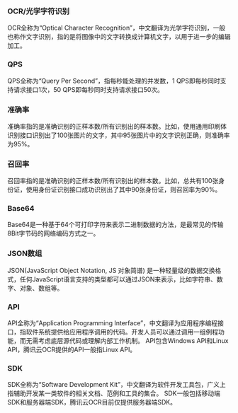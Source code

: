 ### OCR/光学字符识别
OCR全称为“Optical Character Recognition”，中文翻译为光学字符识别，一般也称作文字识别，指的是将图像中的文字转换成计算机文字，以用于进一步的编辑加工。

### QPS
QPS全称为“Query Per Second”，指每秒能处理的并发数，1 QPS即每秒同时支持请求接口1次，50 QPS即每秒同时支持请求接口50次。

### 准确率
准确率指的是准确识别的正样本数/所有识别出的样本数。比如，使用通用印刷体识别接口识别出了100张图片的文字，其中95张图片中的文字识别正确，则准确率为95%。

### 召回率
召回率指的是准确识别的正样本数/所有识别出的样本数。比如，总共有100张身份证，使用身份证识别接口成功识别出了其中90张身份证，则召回率为90%。

### Base64
Base64是一种基于64个可打印字符来表示二进制数据的方法，是最常见的传输8Bit字节码的网络编码方式之一。

### JSON数组
JSON(JavaScript Object Notation, JS 对象简谱) 是一种轻量级的数据交换格式，任何JavaScript语言支持的类型都可以通过JSON来表示，比如字符串、数字、对象、数组等。

### API
API全称为“Application Programming Interface”，中文翻译为应用程序编程接口，指软件系统提供给应用程序调用的代码。开发人员可以通过调用一组例程功能，而无需考虑底层源代码或理解内部工作机制。
API包含Windows API和Linux API，腾讯云OCR提供的API一般指Linux API。

### SDK
SDK全称为“Software Development Kit”，中文翻译为软件开发工具包，广义上指辅助开发某一类软件的相关文档、范例和工具的集合。
SDK一般包括移动端SDK和服务器端SDK，腾讯云OCR目前仅提供服务器端SDK。